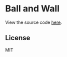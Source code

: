 # Ball and Wall

View the source code [here](https://github.com/budnix/ball-and-wall).

## License
MIT